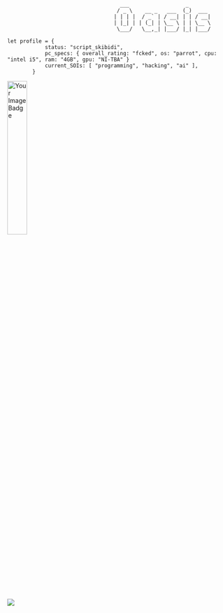 ```
                                    ___                  _       
                                   / _ \    __ _   ___  (_)  ___ 
                                  | | | |  / _` | / __| | | / __|
                                  | |_| | | (_| | \__ \ | | \__ \
                                   \___/   \__,_| |___/ |_| |___/

let profile = {
			status: "script_skibidi",
			pc_specs: { overall_rating: "fcked", os: "parrot", cpu: "intel i5", ram: "4GB", gpu: "NI-TBA" }
			current_SOIs: [ "programming", "hacking", "ai" ],
		}

```                             
<img src="https://tryhackme-badges.s3.amazonaws.com/0as.png" alt="Your Image Badge" width="30%"/>

<img src="https://www.codewars.com/users/0asisCat/badges/small"></img>
